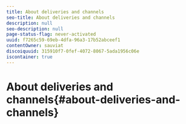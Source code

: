 ```yaml
---
title: About deliveries and channels
seo-title: About deliveries and channels
description: null
seo-description: null
page-status-flag: never-activated
uuid: f7265c59-69eb-4dfa-96a3-17b52abceef1
contentOwner: sauviat
discoiquuid: 315910f7-0fef-4072-8067-5ada1956c06e
iscontainer: true
---
```


# About deliveries and channels{#about-deliveries-and-channels}

